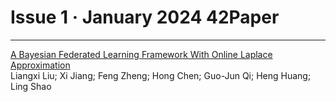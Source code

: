 # Issue 1 · January 2024 42Paper

----

[A Bayesian Federated Learning Framework With Online Laplace Approximation](https://ieeexplore.ieee.org/document/10274722/)  
Liangxi Liu; Xi Jiang; Feng Zheng; Hong Chen; Guo-Jun Qi; Heng Huang; Ling Shao  



